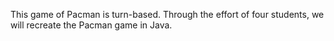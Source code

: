 This game of Pacman is turn-based.  Through the effort of four students, we will recreate the Pacman game in Java.